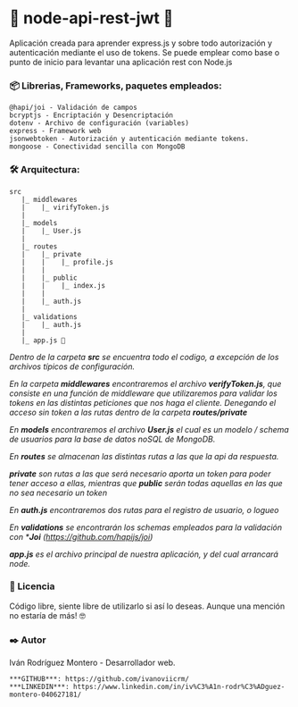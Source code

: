 # 🚀 node-api-rest-jwt 🚀

Aplicación creada para aprender express.js y sobre todo autorización y autenticación mediante el uso de tokens.
Se puede emplear como base o punto de inicio para levantar una aplicación rest con Node.js

### 📦 Librerias, Frameworks, paquetes empleados:

```
@hapi/joi - Validación de campos
bcryptjs - Encriptación y Desencriptación
dotenv - Archivo de configuración (variables)
express - Framework web
jsonwebtoken - Autorización y autenticación mediante tokens.
mongoose - Conectividad sencilla con MongoDB
```


### 🛠️ Arquitectura:

```
src
   |_ middlewares
   |    |_ virifyToken.js
   |
   |_ models
   |    |_ User.js
   |
   |_ routes
   |    |_ private
   |    |    |_ profile.js
   |    |
   |    |_ public
   |    |    |_ index.js
   |    |
   |    |_ auth.js
   |
   |_ validations
   |    |_ auth.js
   |
   |_ app.js 📌
```

_Dentro de la carpeta ***src*** se encuentra todo el codigo, a excepción de los archivos típicos de configuración._

_En la carpeta ***middlewares*** encontraremos el archivo ***verifyToken.js***, que consiste en una función de middleware que utilizaremos para validar los tokens en las distintas peticiones que nos haga el cliente. Denegando el acceso sin token a las rutas dentro de la carpeta ***routes/private***_

_En ***models*** encontraremos el archivo ***User.js*** el cual es un modelo / schema de usuarios para la base de datos noSQL de MongoDB._

_En ***routes*** se almacenan las distintas rutas a las que la api da respuesta._

_***private*** son rutas a las que será necesario aporta un token para poder tener acceso a ellas, mientras que ***public*** serán todas aquellas en las que no sea necesario un token_

_En ***auth.js*** encontraremos dos rutas para el registro de usuario, o logueo_

_En ***validations*** se encontrarán los schemas empleados para la validación con ***Joi** (https://github.com/hapijs/joi)_

_***app.js*** es el archivo principal de nuestra aplicación, y del cual arrancará node._

### 📄 Licencia 
Código libre, siente libre de utilizarlo si así lo deseas. Aunque una mención no estaría de más! 🤓

### ✒️ Autor
Iván Rodríguez Montero - Desarrollador web.
```
***GITHUB***: https://github.com/ivanoviicrm/
***LINKEDIN***: https://www.linkedin.com/in/iv%C3%A1n-rodr%C3%ADguez-montero-040627181/
```
